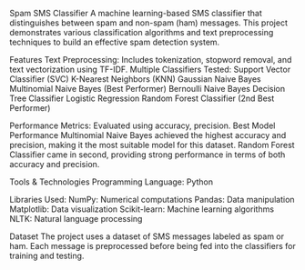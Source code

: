 Spam SMS Classifier
A machine learning-based SMS classifier that distinguishes between spam and non-spam (ham) messages. This project demonstrates various classification algorithms and text preprocessing techniques to build an effective spam detection system.

Features
Text Preprocessing: Includes tokenization, stopword removal, and text vectorization using TF-IDF.
Multiple Classifiers Tested:
Support Vector Classifier (SVC)
K-Nearest Neighbors (KNN)
Gaussian Naive Bayes
Multinomial Naive Bayes (Best Performer)
Bernoulli Naive Bayes
Decision Tree Classifier
Logistic Regression
Random Forest Classifier (2nd Best Performer)

Performance Metrics: Evaluated using accuracy, precision.
Best Model Performance
Multinomial Naive Bayes achieved the highest accuracy and precision, making it the most suitable model for this dataset.
Random Forest Classifier came in second, providing strong performance in terms of both accuracy and precision.

Tools & Technologies
Programming Language: Python

Libraries Used:
NumPy: Numerical computations
Pandas: Data manipulation
Matplotlib: Data visualization
Scikit-learn: Machine learning algorithms
NLTK: Natural language processing

Dataset
The project uses a dataset of SMS messages labeled as spam or ham. Each message is preprocessed before being fed into the classifiers for training and testing.
